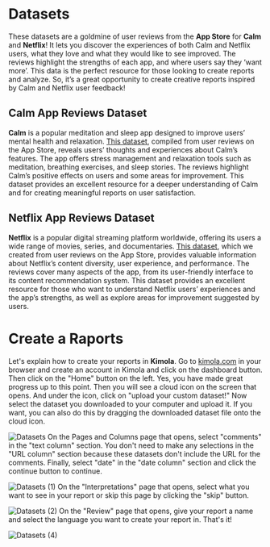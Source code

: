 # Datasets
These datasets are a goldmine of user reviews from the **App Store** for **Calm** and **Netflix**! It lets you discover the experiences of both Calm and Netflix users, what they love and what they would like to see improved. The reviews highlight the strengths of each app, and where users say they ‘want more’. This data is the perfect resource for those looking to create reports and analyze. So, it’s a great opportunity to create creative reports inspired by Calm and Netflix user feedback!
## Calm App Reviews Dataset
**Calm** is a popular meditation and sleep app designed to improve users’ mental health and relaxation. [This dataset](https://github.com/Kimola/nlp-datasets/blob/main/app-store-reviews/Calm%20(Meditation%20App)%20-%20App%20Store%20Reviews.csv), compiled from user reviews on the App Store, reveals users’ thoughts and experiences about Calm’s features. The app offers stress management and relaxation tools such as meditation, breathing exercises, and sleep stories. The reviews highlight Calm’s positive effects on users and some areas for improvement. This dataset provides an excellent resource for a deeper understanding of Calm and for creating meaningful reports on user satisfaction.
## Netflix App Reviews Dataset
**Netflix** is ​​a popular digital streaming platform worldwide, offering its users a wide range of movies, series, and documentaries. [This dataset](https://github.com/Kimola/nlp-datasets/blob/main/app-store-reviews/Netflix%20(IPTV)%20-%20App%20Store%20Reviews.csv), which we created from user reviews on the App Store, provides valuable information about Netflix’s content diversity, user experience, and performance. The reviews cover many aspects of the app, from its user-friendly interface to its content recommendation system. This dataset provides an excellent resource for those who want to understand Netflix users’ experiences and the app’s strengths, as well as explore areas for improvement suggested by users.
# Create a Raports
Let's explain how to create your reports in **Kimola**. Go to [kimola.com](https://kimola.com/) in your browser and create an account in Kimola and click on the dashboard button. Then click on the "Home" button on the left. Yes, you have made great progress up to this point. Then you will see a cloud icon on the screen that opens. And under the icon, click on "upload your custom dataset!" Now select the dataset you downloaded to your computer and upload it. If you want, you can also do this by dragging the downloaded dataset file onto the cloud icon.

![Datasets](https://github.com/user-attachments/assets/f56a77b2-8f20-4cbd-8221-fc4218e97306)
On the Pages and Columns page that opens, select "comments" in the "text column" section. You don't need to make any selections in the "URL column" section because these datasets don't include the URL for the comments. Finally, select "date" in the "date column" section and click the continue button to continue.

![Datasets (1)](https://github.com/user-attachments/assets/a159b10d-1ccc-4fc5-9b5f-136b193fc2dc)
On the "Interpretations" page that opens, select what you want to see in your report or skip this page by clicking the "skip" button.

![Datasets (2)](https://github.com/user-attachments/assets/ffb35cef-06f2-454c-bb72-f3610a5dbdf5)
On the "Review" page that opens, give your report a name and select the language you want to create your report in. That's it!

![Datasets (4)](https://github.com/user-attachments/assets/ef60f2f7-79e7-4f54-989b-c75c7cf6ad8f)
